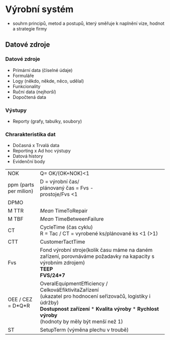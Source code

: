 # Výrobní systém

- souhrn principů, metod a postupů, který směřuje k naplnění vize, hodnot a strategie firmy

## Datové zdroje

### Datové zdroje

- Primární data (číselné údaje)
- Formuláře
- Logy (někdo, někde, něco, udělal)
- Funkcionality
- Ruční data (*nejhorší*)
- Dopočtená data

### Výstupy

- Reporty (grafy, tabulky, soubory)

### Chrarakteristika dat

- Dočasná x Trvalá data
- Reporting x Ad hoc výstupy
- Datová history
- Evidenční body

|   |   |
|---|---|
|  NOK | Q= OK/(OK+NOK)<1  |
|  ppm (parts per milion) | D = výrobní čas/<br>  plánovaný čas = Fvs -<br> prostoje/Fvs <1 |
| DPMO   |   |
| M TTR  |  *Mean* TimeToRepair |
|  M TBF |  *Mean* TimeBetweenFailure |
|CT     | CycleTime (čas cyklu)<br>R = Tac / CT = vyrobené ks/plánované ks <1 (>1) |
|CTT| CustomerTactTime|
|Fvs|Fond výrobní stroje(kolik času máme na daném zařízení, porovnáváme požadavky na kapacity s výrobním zdrojem)<br>**TEEP<br>FVS/24*7**|
|OEE / CEZ = D\*Q\*R| OveralEquipmentEfficiency / CelkováEfiktivitaZařízení<br>(ukazatel pro hodnocení seřizovačů, logistiky i údržby)<br>**Dostupnost zařízení** \* **Kvalita výroby** \* **Rychlost výroby**<br> (hodnoty by měly být menší než 1)|
|ST|SetupTerm (výměna plechu v troubě)|
